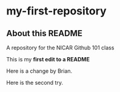 # my-first-repository

## About this README

A repository for the NICAR Github 101 class 

This is my **first edit to a README**


Here is a change by Brian.

Here is the second try.
